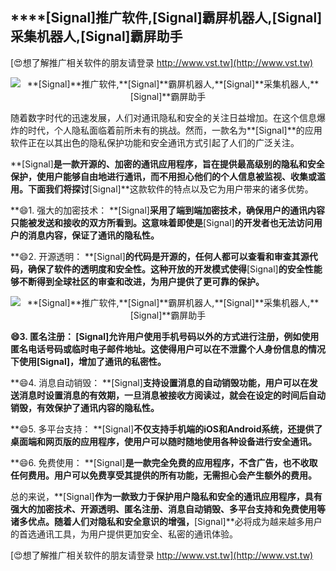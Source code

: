 ## ****[Signal]**推广软件,**[Signal]**霸屏机器人,**[Signal]**采集机器人,**[Signal]**霸屏助手**

[😍想了解推广相关软件的朋友请登录 http://www.vst.tw](http://www.vst.tw)

 <center><img src="https://vst.tw/MP4/tuiguang/png/8.png" alt="**[Signal]**推广软件,**[Signal]**霸屏机器人,**[Signal]**采集机器人,**[Signal]**霸屏助手"></center>

随着数字时代的迅速发展，人们对通讯隐私和安全的关注日益增加。在这个信息爆炸的时代，个人隐私面临着前所未有的挑战。然而，一款名为**[Signal]**的应用软件正在以其出色的隐私保护功能和安全通讯方式引起了人们的广泛关注。

**[Signal]**是一款开源的、加密的通讯应用程序，旨在提供最高级别的隐私和安全保护，使用户能够自由地进行通讯，而不用担心他们的个人信息被监视、收集或滥用。下面我们将探讨**[Signal]**这款软件的特点以及它为用户带来的诸多优势。

**😄1. 强大的加密技术： **[Signal]**采用了端到端加密技术，确保用户的通讯内容只能被发送和接收的双方所看到。这意味着即使是**[Signal]**的开发者也无法访问用户的消息内容，保证了通讯的隐私性。**

**😄2. 开源透明： **[Signal]**的代码是开源的，任何人都可以查看和审查其源代码，确保了软件的透明度和安全性。这种开放的开发模式使得**[Signal]**的安全性能够不断得到全球社区的审查和改进，为用户提供了更可靠的保护。**

 <center><img src="https://vst.tw/MP4/tuiguang/png/4.png" alt="**[Signal]**推广软件,**[Signal]**霸屏机器人,**[Signal]**采集机器人,**[Signal]**霸屏助手"></center>

**😄3. 匿名注册： **[Signal]**允许用户使用手机号码以外的方式进行注册，例如使用匿名电话号码或临时电子邮件地址。这使得用户可以在不泄露个人身份信息的情况下使用**[Signal]**，增加了通讯的私密性。**

**😄4. 消息自动销毁： **[Signal]**支持设置消息的自动销毁功能，用户可以在发送消息时设置消息的有效期，一旦消息被接收方阅读过，就会在设定的时间后自动销毁，有效保护了通讯内容的隐私性。**

**😄5. 多平台支持： **[Signal]**不仅支持手机端的iOS和Android系统，还提供了桌面端和网页版的应用程序，使用户可以随时随地使用各种设备进行安全通讯。**

**😄6. 免费使用： **[Signal]**是一款完全免费的应用程序，不含广告，也不收取任何费用。用户可以免费享受其提供的所有功能，无需担心会产生额外的费用。**

总的来说，**[Signal]**作为一款致力于保护用户隐私和安全的通讯应用程序，具有强大的加密技术、开源透明、匿名注册、消息自动销毁、多平台支持和免费使用等诸多优点。随着人们对隐私和安全意识的增强，**[Signal]**必将成为越来越多用户的首选通讯工具，为用户提供更加安全、私密的通讯体验。

[😍想了解推广相关软件的朋友请登录 http://www.vst.tw](http://www.vst.tw)



